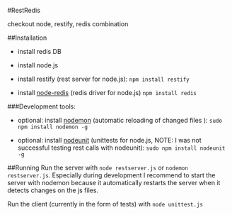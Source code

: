 #RestRedis


checkout node, restify, redis combination

##Installation

- install redis DB
- install node.js
- install restify  (rest server for node.js): `npm install restify`

- install [node-redis](https://github.com/mranney/node_redis) (redis driver for node.js) `npm install redis`

###Development tools:
- optional: install [nodemon](https://github.com/remy/nodemon) (automatic reloading of changed files ): `sudo npm install nodemon -g`

- optional: install [nodeunit](https://github.com/remy/nodemon) (unittests for node.js, NOTE: I was not successful testing rest calls with nodeunit): `sudo npm install nodeunit -g`

##Running
Run the server with `node restserver.js` or `nodemon restserver.js`.
Especially during development I recommend to start the server with nodemon because it automatically restarts the server
when it detects changes on the js files.

Run the client (currently in the form of tests) with `node unittest.js`

